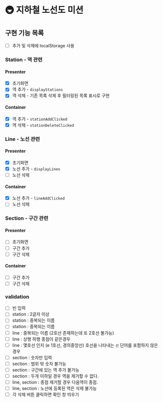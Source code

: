 # 🚇 지하철 노선도 미션

## 구현 기능 목록

- [ ] 추가 및 삭제에 localStorage 사용

### Station - 역 관련

#### Presenter

- [x] 초기화면
- [x] 역 추가 - `displayStations`
- [x] 역 삭제 - 기존 목록 삭제 후 필터링된 목록 표시로 구현

#### Container

- [x] 역 추가 - `stationAddClicked`
- [x] 역 삭제 - `stationDeleteClicked`

### Line - 노선 관련

#### Presenter

- [x] 초기화면
- [x] 노선 추가 - `displayLines`
- [ ] 노선 삭제

#### Container

- [x] 노선 추가 - `lineAddClicked`
- [ ] 노선 삭제

### Section - 구간 관련

#### Presenter

- [ ] 초기화면
- [ ] 구간 추가
- [ ] 구간 삭제

#### Container

- [ ] 구간 추가
- [ ] 구간 삭제

### validation

- [ ] 빈 입력
- [ ] station : 2글자 이상
- [ ] station : 중복되는 이름
- [ ] station : 중복되는 이름
- [ ] line : 중복되는 이름 (2호선 존재하는데 또 2호선 불가능)
- [ ] line : 상행 하행 종점이 같은경우
- [ ] line : 몇호선 인지 (e 1호선, 경의중앙선) 호선을 나타내는 `선` 단어를 포함하지 않은 경우
- [ ] section : 숫자만 입력
- [ ] section : 범위 밖 숫자 불가능
- [ ] section : 구간에 있는 역 추가 불가능
- [ ] section : 두개 이하일 경우 역을 제거할 수 없다.
- [ ] line, section : 종점 제거할 경우 다음역이 종점.
- [ ] line, section : 노선에 등록된 역은 삭제 불가능
- [ ] 각 삭제 버튼 클릭하면 확인 창 띄우기
